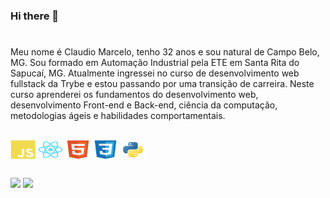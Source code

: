 ### Hi there 👋
# 

Meu nome é Claudio Marcelo, tenho 32 anos e sou natural de Campo Belo, MG. Sou formado em Automação Industrial pela ETE em Santa Rita do Sapucaí, MG. Atualmente ingressei no curso de desenvolvimento web fullstack da Trybe e estou passando por uma transição de carreira. 
Neste curso aprenderei os fundamentos do desenvolvimento web, desenvolvimento Front-end e Back-end, ciência da computação, metodologias ágeis e habilidades comportamentais. 


<div style="display: inline_block"><br>
  <img align="center" alt="CMC-Js" height="30" width="40" src="https://raw.githubusercontent.com/devicons/devicon/master/icons/javascript/javascript-plain.svg">
  <img align="center" alt="CMC-React" height="30" width="40" src="https://raw.githubusercontent.com/devicons/devicon/master/icons/react/react-original.svg">
  <img align="center" alt="CMC-HTML" height="30" width="40" src="https://raw.githubusercontent.com/devicons/devicon/master/icons/html5/html5-original.svg">
  <img align="center" alt="CMC-CSS" height="30" width="40" src="https://raw.githubusercontent.com/devicons/devicon/master/icons/css3/css3-original.svg">
  <img align="center" alt="CMC-Python" height="30" width="40" src="https://raw.githubusercontent.com/devicons/devicon/master/icons/python/python-original.svg">
 </div>
 
##

<div> 
  <a href="https://instagram.com/claudiomarceloo" target="_blank"><img src="https://img.shields.io/badge/-Instagram-%23E4405F?style=for-the-badge&logo=instagram&logoColor=white" target="_blank"></a>
  <a href="https://www.linkedin.com/in/claudio-marcelo-cardoso/" target="_blank"><img src="https://img.shields.io/badge/-LinkedIn-%230077B5?style=for-the-badge&logo=linkedin&logoColor=white" target="_blank"></a>
 
  

</div>

<!--
**Cmcardosoo/Cmcardosoo** is a ✨ _special_ ✨ repository because its `README.md` (this file) appears on your GitHub profile.

Here are some ideas to get you started:

- 🔭 I’m currently working on ...
- 🌱 I’m currently learning ...
- 👯 I’m looking to collaborate on ...
- 🤔 I’m looking for help with ...
- 💬 Ask me about ...
- 📫 How to reach me: ...
- 😄 Pronouns: ...
- ⚡ Fun fact: ...
-->
